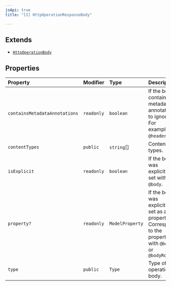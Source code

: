 ```yaml
---
jsApi: true
title: "[I] HttpOperationResponseBody"

---
```

## Extends

- [`HttpOperationBody`](HttpOperationBody.md)

## Properties

| Property | Modifier | Type | Description | Inherited from |
| :------ | :------ | :------ | :------ | :------ |
| `containsMetadataAnnotations` | `readonly` | `boolean` | If the body contains metadata annotations to ignore. For example `@header`. | [`HttpOperationBody`](HttpOperationBody.md).`containsMetadataAnnotations` |
| `contentTypes` | `public` | `string`[] | Content types. | [`HttpOperationBody`](HttpOperationBody.md).`contentTypes` |
| `isExplicit` | `readonly` | `boolean` | If the body was explicitly set with `@body`. | [`HttpOperationBody`](HttpOperationBody.md).`isExplicit` |
| `property?` | `readonly` | `ModelProperty` | If the body was explicitly set as a property. Correspond to the property with `@body` or `@bodyRoot` | - |
| `type` | `public` | `Type` | Type of the operation body. | [`HttpOperationBody`](HttpOperationBody.md).`type` |
